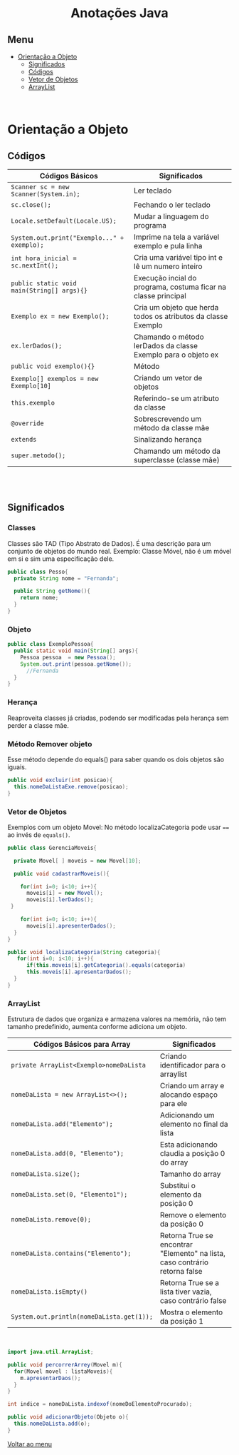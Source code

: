 <h1 align="center"> Anotações Java </h1>

## Menu

- [Orientação a Objeto](#orientação-a-objeto)
  - [Significados](#significados)
  - [Códigos](#códigos)
  - [Vetor de Objetos](#vetor-de-objetos)
  - [ArrayList](#arraylist)
<br>

# Orientação a Objeto

## Códigos

  | Códigos Básicos | Significados |
  |-----------------|--------------|
  | `Scanner sc = new Scanner(System.in); ` | Ler teclado |
  | `sc.close();` | Fechando o ler teclado |
  | `Locale.setDefault(Locale.US);` | Mudar a linguagem do programa |
  | `System.out.print("Exemplo..." + exemplo);` | Imprime na tela a variável exemplo e pula linha |
  | `int hora_inicial = sc.nextInt();` | Cria uma variável tipo int e lê um numero inteiro |
  | `public static void main(String[] args){}` | Execução incial do programa, costuma ficar na classe principal |
  | `Exemplo ex = new Exemplo();` | Cria um objeto que herda todos os atributos da classe Exemplo |
  | `ex.lerDados();` | Chamando o método lerDados da classe Exemplo para o objeto ex |
  | `public void exemplo(){}`| Método |
  | `Exemplo[] exemplos = new Exemplo[10]` | Criando um vetor de objetos |
  | `this.exemplo` | Referindo-se um atributo da classe |
  | `@override` | Sobrescrevendo um método da classe mãe |
  | `extends` | Sinalizando herança |
  | `super.metodo();` | Chamando um método da superclasse (classe mãe) |
<br>
<br>

## Significados 

### Classes
Classes são TAD (Tipo Abstrato de Dados). É uma descrição para um conjunto de objetos do mundo real. Exemplo: Classe Móvel, não é um móvel em si e sim uma especificação dele.

```java
public class Pesso{
  private String nome = "Fernanda";

  public String getNome(){
    return nome;
  }
}
```

### Objeto
```java
public class ExemploPessoa{
  public static void main(String[] args){
    Pessoa pessoa  = new Pessoa();
    System.out.print(pessoa.getNome());
      //Fernanda
  }
}
```


### Herança
Reaproveita classes já criadas, podendo ser modificadas pela herança sem perder a classe mãe.


### Método Remover objeto

Esse método depende do equals() para saber quando os dois objetos são iguais.

```java
public void excluir(int posicao){
  this.nomeDaListaExe.remove(posicao);
}
```

### Vetor de Objetos

 Exemplos com um objeto Movel:
 No método localizaCategoria pode usar `==` ao invés de `equals()`.
```java
public class GerenciaMoveis{

  private Movel[ ] moveis = new Movel[10];

  public void cadastrarMoveis(){

    for(int i=0; i<10; i++){
      moveis[i] = new Movel();
      moveis[i].lerDados(); 
 }

    for(int i=0; i<10; i++){
      moveis[i].apresenterDados();
  }
}

public void localizaCategoria(String categoria){
   for(int i=0; i<10; i++){
      if(this.moveis[i].getCategoria().equals(categoria)
      this.moveis[i].apresentarDados();
  }
}

```

### ArrayList
Estrutura de dados que organiza e armazena valores na memória, não tem tamanho predefinido, aumenta conforme adiciona um objeto.

  | Códigos Básicos para Array | Significados |
  |----------------------------|--------------|
  | `private ArrayList<Exemplo>nomeDaLista`| Criando identificador para o arraylist |
  | `nomeDaLista = new ArrayList<>();` | Criando um array e alocando espaço para ele |
  | `nomeDaLista.add("Elemento");`| Adicionando um elemento no final da lista |
  | `nomeDaLista.add(0, "Elemento");` | Esta adicionando claudia a posição 0 do array |
  | `nomeDaLista.size();` | Tamanho do array |
  | `nomeDaLista.set(0, "Elemento1");` | Substitui o elemento da posição 0 |
  | `nomeDaLista.remove(0);` | Remove o elemento da posição 0 |
  | `nomeDaLista.contains("Elemento");` | Retorna True se encontrar "Elemento" na lista, caso contrário retorna false |
  | `nomeDaLista.isEmpty()` | Retorna True se a lista tiver vazia, caso contrário false |
  | `System.out.println(nomeDaLista.get(1));` | Mostra o elemento da posição 1 |
 <br>

```java
import java.util.ArrayList;

public void percorrerArrey(Movel m){
  for(Movel movel : listaMoveis){
    m.apresentarDaos();
  }
}

int indice = nomeDaLista.indexof(nomeDoElementoProcurado);

public void adicionarObjeto(Objeto o){
  this.nomeDaLista.add(o);
}

```


<a href="#menu"> Voltar ao menu</a>




